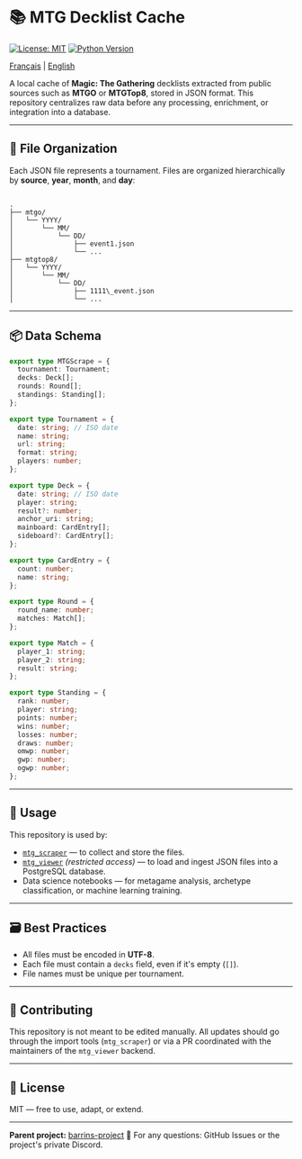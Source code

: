 # 📚 MTG Decklist Cache

[![License: MIT](https://img.shields.io/badge/License-MIT-blue.svg)](LICENSE)
[![Python Version](https://img.shields.io/badge/python-3.10+-blue.svg)](https://www.python.org/downloads/)

[Français](https://github.com/barrins-project/mtg_decklist_cache/blob/main/README.md) | [English](https://github.com/barrins-project/mtg_decklist_cache/blob/main/README_EN.md)

A local cache of **Magic: The Gathering** decklists extracted from public sources such as **MTGO** or **MTGTop8**, stored in JSON format.
This repository centralizes raw data before any processing, enrichment, or integration into a database.

---

## 📁 File Organization

Each JSON file represents a tournament. Files are organized hierarchically by **source**, **year**, **month**, and **day**:

```

.
├── mtgo/
│   └── YYYY/
│       └── MM/
│           └── DD/
│               ├── event1.json
│               └── ...
├── mtgtop8/
│   └── YYYY/
│       └── MM/
│           └── DD/
│               ├── 1111\_event.json
│               └── ...

````

---

## 📦 Data Schema

```ts
export type MTGScrape = {
  tournament: Tournament;
  decks: Deck[];
  rounds: Round[];
  standings: Standing[];
};

export type Tournament = {
  date: string; // ISO date
  name: string;
  url: string;
  format: string;
  players: number;
};

export type Deck = {
  date: string; // ISO date
  player: string;
  result?: number;
  anchor_uri: string;
  mainboard: CardEntry[];
  sideboard?: CardEntry[];
};

export type CardEntry = {
  count: number;
  name: string;
};

export type Round = {
  round_name: number;
  matches: Match[];
};

export type Match = {
  player_1: string;
  player_2: string;
  result: string;
};

export type Standing = {
  rank: number;
  player: string;
  points: number;
  wins: number;
  losses: number;
  draws: number;
  omwp: number;
  gwp: number;
  ogwp: number;
};
````

---

## 🧰 Usage

This repository is used by:

* [`mtg_scraper`](https://github.com/barrins-project/mtg_scraper) — to collect and store the files.
* [`mtg_viewer`](#) *(restricted access)* — to load and ingest JSON files into a PostgreSQL database.
* Data science notebooks — for metagame analysis, archetype classification, or machine learning training.

---

## 🗃️ Best Practices

* All files must be encoded in **UTF-8**.
* Each file must contain a `decks` field, even if it's empty (`[]`).
* File names must be unique per tournament.

---

## 🤝 Contributing

This repository is not meant to be edited manually.
All updates should go through the import tools (`mtg_scraper`) or via a PR coordinated with the maintainers of the `mtg_viewer` backend.

---

## 📜 License

MIT — free to use, adapt, or extend.

---

**Parent project:** [barrins-project](https://github.com/barrins-project)
💬 For any questions: GitHub Issues or the project's private Discord.

```
